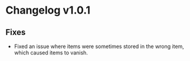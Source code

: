 # Changelog v1.0.1

## Fixes
- Fixed an issue where items were sometimes stored in the wrong item, which caused items to vanish.